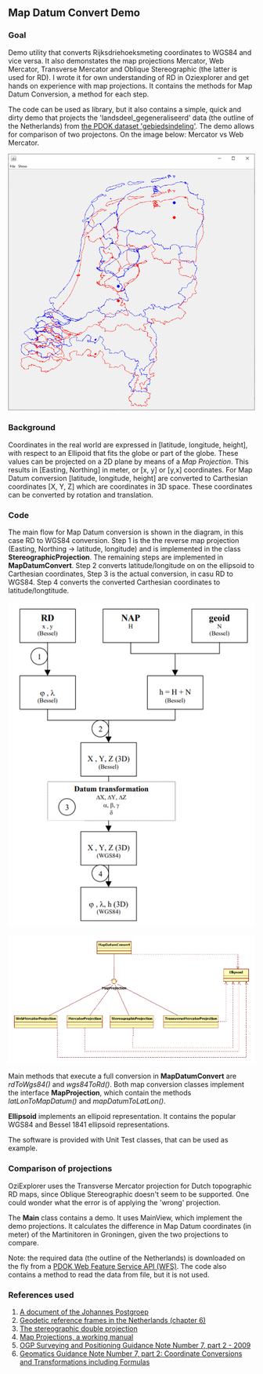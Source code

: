 ## Map Datum Convert Demo

### Goal
Demo utility that converts Rijksdriehoeksmeting coordinates to WGS84 and vice versa. It also demonstates the map projections Mercator, Web Mercator, Transverse Mercator and Oblique Stereographic (the latter is used for RD).
I wrote it for own understanding of RD in Oziexplorer and get hands on experience with map projections. It contains the methods for Map Datum Conversion, a method for each step.

The code can be used as library, but it also contains a simple, quick and dirty demo that projects the 'landsdeel_gegeneraliseerd' data (the outline of the Netherlands) from [the PDOK dataset 'gebiedsindeling'](https://www.pdok.nl/geo-services/-/article/cbs-gebiedsindelingen). The demo allows for comparison of two projectons. On the image below: Mercator vs Web Mercator.

![projections](images/screen.png)

### Background
Coordinates in the real world are expressed in [latitude, longitude, height], with respect to an Ellipoid that fits the globe or part of the globe. These values can be projected on a 2D plane by means of a _Map Projection_. This results in [Easting, Northing] in meter, or [x, y] or [y,x] coordinates.
For Map Datum conversion [latitude, longitude, height] are converted to Carthesian coordinates [X, Y, Z] which are coordinates in 3D space. These coordinates can be converted by rotation and translation.

### Code
The main flow for Map Datum conversion is shown in the diagram, in this case RD to WGS84 conversion. Step 1 is the the reverse map projection (Easting, Northing ->  latitude, longitude) and is implemented in the class **StereographicProjection**. The remaining steps are implemented in **MapDatumConvert**. Step 2 converts latitude/longitude on on the ellipsoid to Carthesian coordinates, Step 3 is the actual conversion, in casu RD to WGS84. Step 4 converts the converted Carthesian coordinates to latitude/longtitude. 

![FLow](images/method.png)

![Design](images/design.png)

Main methods that execute a full conversion in **MapDatumConvert** are *rdToWgs84()* and *wgs84ToRd()*. Both map conversion classes implement the interface **MapProjection**, which contain the methods *latLonToMapDatum()* and *mapDatumToLatLon()*.

**Ellipsoid** implements an ellipoid representation. It contains the popular WGS84 and Bessel 1841 ellipsoid representations.

The software is provided with Unit Test classes, that can be used as example.

### Comparison of projections
OziExplorer uses the Transverse Mercator projection for Dutch topographic RD maps, since Oblique Stereographic doesn't seem to be supported. One could wonder what the error is of applying the 'wrong' projection. 

The **Main** class contains a demo. It uses MainView, which implement the demo projections. It calculates the difference in Map Datum coordinates (in meter) of the Martinitoren in Groningen, given the two projections to compare.

Note: the required data (the outline of the Netherlands) is downloaded on the fly from a [PDOK Web Feature Service API (WFS)](https://service.pdok.nl/cbs/gebiedsindelingen/2022/wfs/v1_0?request=GetCapabilities&service=WFS). The code also contains a method to read the data from file, but it is not used.

### References used
1. [A document of the Johannes Postgroep](https://www.johannespostgroep.nl/wp-content/uploads/2008/10/rijksdriehoeksstelsel.pdf)
1. [Geodetic reference frames in the Netherlands (chapter 6)](https://ncgeo.nl/downloads/43Referentie.pdf)
1. [The stereographic double projection](http://www2.unb.ca/gge/Pubs/TR46.pdf)
1. [Map Projections, a working manual](https://pubs.usgs.gov/pp/1395/report.pdf)
1. [OGP Surveying and Positioning Guidance Note Number 7, part 2 - 2009](https://cupdf.com/document/g7-2.html)
1. [Geomatics
Guidance Note Number 7, part 2: Coordinate Conversions and Transformations including Formulas](https://www.iogp.org/wp-content/uploads/2019/09/373-07-02.pdf)

